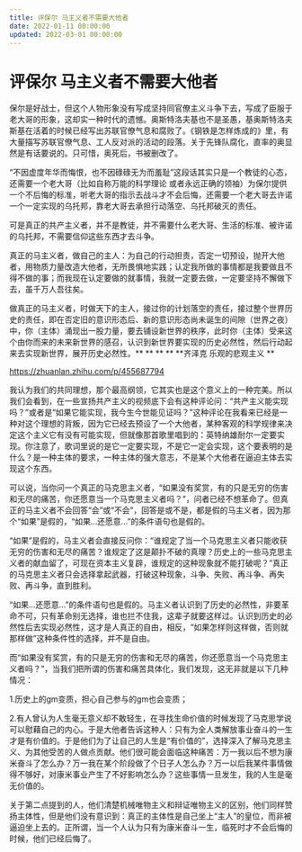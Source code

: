 ```yaml
---
title: 评保尔 马主义者不需要大他者
date: 2022-01-11 00:00:00
updated: 2022-03-01 00:00:00
---
```



# 评保尔 马主义者不需要大他者

保尔是好战士，但这个人物形象没有写成坚持同官僚主义斗争下去，写成了臣服于老大哥的形象，这却实一种时代的遗憾。奥斯特洛夫基也不是圣愚，基奥斯特洛夫斯基在活着的时候已经写出苏联官僚气息和腐败了。《钢铁是怎样炼成的》里，有大量描写苏联官僚气息、工人反对派的活动的段落。关于先锋队腐化，直率的奥显然是有话要说的。只可惜，奥死后，书被删改了。

“不因虚度年华而悔恨，也不因碌碌无为而羞耻”这段话其实只是一个教徒的心态，还需要一个老大哥（比如自称万能的科学理论 或者永远正确的领袖）为保尔提供一个不后悔的标准，听老大哥的指示去战斗才不会后悔，还需要一个老大哥去许诺一个一定实现的乌托邦，靠老大哥去承担行动落空、乌托邦破灭的责任。

可是真正的共产主义者，并不是教徒，并不需要什么老大哥、生活的标准、被许诺的乌托邦，不需要信仰这些东西才去斗争。

真正的马主义者，做自己的主人：为自己的行动担责，否定一切预设，抛开大他者，用物质力量改造大他者，无所畏惧地实践；认定我所做的事情都是我要做且不得不做的事；而我现在认定要做的就事情，我就一定要去做，一定要坚持不懈做下去，虽千万人吾往矣。

做真正的马主义者，时做天下的主人，接过你的计划落空的责任，接过整个世界历史的责任，即在否定旧的意识形态后、新的意识形态尚未诞生的间隙（世界之夜）中，你（主体）涌现出一股力量，要去铺设新世界的秩序，此时你（主体）受来这个由你而来的未来新世界的感召，认识到新世界要实现的历史必然性，然后行动起来去实现新世界，展开历史必然性。**
**
**
**
**齐泽克 乐观的悲观主义 **

https://zhuanlan.zhihu.com/p/455687794

我认为我们的共同理想，那个最高纲领，它其实也是这个意义上的一种完美。所以我们会看到，在一些宣扬共产主义的视频底下会有这种评论问：“共产主义能实现吗？”或者是“如果它能实现，我今生今世能见证吗？”这种评论在我看来已经是一种对这个理想的背叛，因为它已经去预设了一个大他者，某种客观的科学规律来决定这个主义它有没有可能实现，但就像那首歌里唱到的：英特纳雄耐尔一定要实现。你注意了，歌词里说的是它一定要实现，不是它一定会实现，这个要表明的是什么？是一种主体的要求，一种主体的强大意志，不是某个大他者在逼迫主体去实现这个东西。

可以说，当你问一个真正的马克思主义者，“如果没有奖赏，有的只是无穷的伤害和无尽的痛苦，你还愿意当一个马克思主义者吗？”，问者已经不想革命了。但真正的马主义者不会回答“会”或“不会”，回答是或不是，都是假的马主义者，因为那个“如果”是假的，“如果…还愿意…”的条件语句也是假的。

“如果”是假的，马主义者会直接反问你：“谁规定了当一个马克思主义者只能收获无穷的伤害和无尽的痛苦？谁规定了这是颠扑不破的真理？历史上的一些马克思主义者的献血留了，可现在资本主义复辟，谁规定的这种现象就不能打破呢？”真正的马克思主义者只会选择拿起武器，打破这种现象，斗争、失败、再斗争、再失败、再斗争，直到胜利。

“如果…还愿意…”的条件语句也是假的。马主义者认识到了历史的必然性，非要革命不可，只有革命别无选择，谁也拦不住我，这辈子就要这样过。认识到历史的必然性后去实现必然性，这才是人真正的自由，相反，“如果怎样则这样做，否则就那样做”这种条件性的选择，并不是自由。

而“如果没有奖赏，有的只是无穷的伤害和无尽的痛苦，你还愿意当一个马克思主义者吗？”，当我们把所谓的伤害和痛苦具体化，我们发现，这无非就是以下几种情况：

1.历史上的gm变质，担心自己参与的gm也会变质；

2.有人曾认为人生毫无意义却不敢轻生，在寻找生命价值的时候发现了马克思学说可以慰藉自己的内心。于是大他者告诉这种人：只有为全人类解放事业奋斗的一生才是有价值的。于是他们为了让自己的人生是“有价值的”，选择深入了解马克思主义、为其他受苦的人做点贡献。他们很可能会面临这种痛苦：万一我以后不想为康米奋斗了怎么办？万一我在某个阶段做了个日子人怎么办？万一以后我某件事情做得不够好，对康米事业产生了不好影响怎么办？这些事情一旦发生，我的人生是毫无价值的。

关于第二点提到的人，他们清楚机械唯物主义和辩证唯物主义的区别，他们同样赞扬主体性，但是他们没有意识到：真正的主体性是自己坐上“主人”的皇位，而非被逼迫坐上去的。正所谓，当一个人认为只有为康米奋斗一生，临死时才不会后悔的时候，他们已经后悔了。

